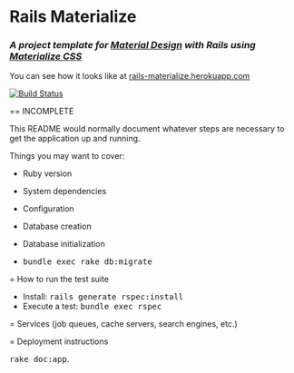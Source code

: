 # Rails Materialize
### _A project template for [Material Design](https://www.google.com/design/spec/material-design/introduction.html "Material Design introduction") with Rails using [Materialize CSS](http://materializecss.com/)_

You can see how it looks like at [rails-materialize.herokuapp.com](https://rails-materialize.herokuapp.com/ "Rails Materializecss at Heroku")

[![Build Status](https://travis-ci.org/snepote/rails-materialize.svg?branch=master)](https://travis-ci.org/snepote/rails-materialize)

== INCOMPLETE

This README would normally document whatever steps are necessary to get the
application up and running.

Things you may want to cover:

* Ruby version

* System dependencies

* Configuration

* Database creation

* Database initialization
* <tt>bundle exec rake db:migrate</tt>

= How to run the test suite

* Install: <tt>rails generate rspec:install</tt>
* Execute a test: <tt>bundle exec rspec</tt>

= Services (job queues, cache servers, search engines, etc.)

= Deployment instructions

<tt>rake doc:app</tt>.
